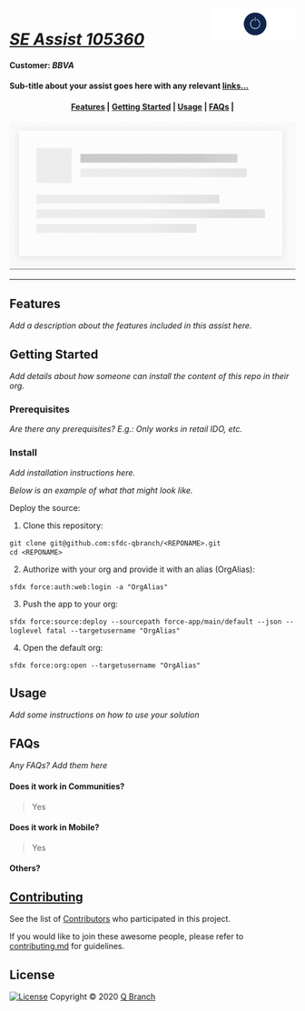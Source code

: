 <div>
	<img align="right" width="150" src="images/qbranch_logo.gif">
</div>

# _[SE Assist 105360](https://org62.lightning.force.com/lightning/r/SSE_Assist__c/a303y000000qoc4AAA/view)_

#### Customer: _BBVA_

#### Sub-title about your assist goes here with any relevant <a href="https://developer.salesforce.com/">links...</a>

<h4 align="center">
	<a href="#features">Features</a> |
	<a href="#getting-started">Getting Started</a> |
	<a href="#usage">Usage</a> |
	<a href="#faqs">FAQs</a> |
</h4>

<p align="center">
	<img src="images/silhouette_placeholder.gif">
</p>

---

## Features

_Add a description about the features included in this assist here._

## Getting Started

_Add details about how someone can install the content of this repo in their org._

### Prerequisites

_Are there any prerequisites? E.g.: Only works in retail IDO, etc._

### Install

_Add installation instructions here._

_Below is an example of what that might look like._

Deploy the source:

1. Clone this repository:

```
git clone git@github.com:sfdc-qbranch/<REPONAME>.git
cd <REPONAME>
```

2. Authorize with your org and provide it with an alias (OrgAlias):

```
sfdx force:auth:web:login -a "OrgAlias"
```

3. Push the app to your org:

```
sfdx force:source:deploy --sourcepath force-app/main/default --json --loglevel fatal --targetusername "OrgAlias"
```

4. Open the default org:

```
sfdx force:org:open --targetusername "OrgAlias"
```

## Usage

_Add some instructions on how to use your solution_

## FAQs

_Any FAQs? Add them here_

#### Does it work in Communities?

> Yes

#### Does it work in Mobile?

> Yes

#### Others?

## [Contributing](/CONTRIBUTING.md)

See the list of [Contributors][contributors-url] who participated in this project.

If you would like to join these awesome people, please refer to [contributing.md](/CONTRIBUTING.md) for guidelines.

## License

[![License][license-shield]][license-url] Copyright © 2020 [Q Branch][author-url]

<!--- Images -->

[license-shield]: https://img.shields.io/badge/License-BSD%203--Clause-blue.svg

<!--- Urls -->

[repository-url]: https://github.com/sfdc-qbranch/AssistTemplateRepo
[license-url]: http://opensource.org/licenses/BSD-3-Clause
[author-url]: http://github.com/MaxGoldschmidt
[contributors-url]: https://github.com/sfdc-qbranch/AssistTemplateRepo/contributors
